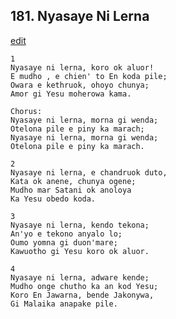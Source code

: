 
## 181.  Nyasaye Ni Lerna
[edit](https://docs.google.com/document/d/1dI_A4OaHIsHMdugwXDrHc3qIB93laqaY/edit?mode=html)



    1
    Nyasaye ni lerna, koro ok aluor!
    E mudho , e chien' to En koda pile;
    Owara e kethruok, ohoyo chunya;
    Amor gi Yesu moherowa kama.

    Chorus:
    Nyasaye ni lerna, morna gi wenda;
    Otelona pile e piny ka marach;
    Nyasaye ni lerna, morna gi wenda;
    Otelona pile e piny ka marach.

    2
    Nyasaye ni lerna, e chandruok duto,
    Kata ok anene, chunya ogene;
    Mudho mar Satani ok anoloya
    Ka Yesu obedo koda.

    3
    Nyasaye ni lerna, kendo tekona;
    An'yo e tekono anyalo lo;
    Oumo yomna gi duon'mare;
    Kawuotho gi Yesu koro ok aluor.

    4
    Nyasaye ni lerna, adware kende;
    Mudho onge chutho ka an kod Yesu;
    Koro En Jawarna, bende Jakonywa,
    Gi Malaika anapake pile.

